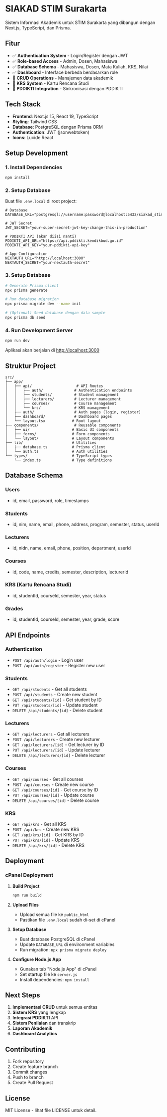 # SIAKAD STIM Surakarta

Sistem Informasi Akademik untuk STIM Surakarta yang dibangun dengan Next.js, TypeScript, dan Prisma.

## Fitur

- ✅ **Authentication System** - Login/Register dengan JWT
- ✅ **Role-based Access** - Admin, Dosen, Mahasiswa
- ✅ **Database Schema** - Mahasiswa, Dosen, Mata Kuliah, KRS, Nilai
- ✅ **Dashboard** - Interface berbeda berdasarkan role
- 🔄 **CRUD Operations** - Manajemen data akademik
- 🔄 **KRS System** - Kartu Rencana Studi
- 🔄 **PDDIKTI Integration** - Sinkronisasi dengan PDDIKTI

## Tech Stack

- **Frontend**: Next.js 15, React 19, TypeScript
- **Styling**: Tailwind CSS
- **Database**: PostgreSQL dengan Prisma ORM
- **Authentication**: JWT (jsonwebtoken)
- **Icons**: Lucide React

## Setup Development

### 1. Install Dependencies

```bash
npm install
```

### 2. Setup Database

Buat file `.env.local` di root project:

```env
# Database
DATABASE_URL="postgresql://username:password@localhost:5432/siakad_stim"

# JWT Secret
JWT_SECRET="your-super-secret-jwt-key-change-this-in-production"

# PDDIKTI API (akan diisi nanti)
PDDIKTI_API_URL="https://api.pddikti.kemdikbud.go.id"
PDDIKTI_API_KEY="your-pddikti-api-key"

# App Configuration
NEXTAUTH_URL="http://localhost:3000"
NEXTAUTH_SECRET="your-nextauth-secret"
```

### 3. Setup Database

```bash
# Generate Prisma client
npx prisma generate

# Run database migration
npx prisma migrate dev --name init

# (Optional) Seed database dengan data sample
npx prisma db seed
```

### 4. Run Development Server

```bash
npm run dev
```

Aplikasi akan berjalan di [http://localhost:3000](http://localhost:3000)

## Struktur Project

```
src/
├── app/
│   ├── api/                    # API Routes
│   │   ├── auth/              # Authentication endpoints
│   │   ├── students/          # Student management
│   │   ├── lecturers/         # Lecturer management
│   │   ├── courses/           # Course management
│   │   └── krs/               # KRS management
│   ├── auth/                  # Auth pages (login, register)
│   ├── dashboard/             # Dashboard pages
│   └── layout.tsx            # Root layout
├── components/                # Reusable components
│   ├── ui/                   # Basic UI components
│   ├── forms/                # Form components
│   └── layout/               # Layout components
├── lib/                      # Utilities
│   ├── database.ts           # Prisma client
│   └── auth.ts               # Auth utilities
└── types/                    # TypeScript types
    └── index.ts              # Type definitions
```

## Database Schema

### Users
- id, email, password, role, timestamps

### Students
- id, nim, name, email, phone, address, program, semester, status, userId

### Lecturers
- id, nidn, name, email, phone, position, department, userId

### Courses
- id, code, name, credits, semester, description, lecturerId

### KRS (Kartu Rencana Studi)
- id, studentId, courseId, semester, year, status

### Grades
- id, studentId, courseId, semester, year, grade, score

## API Endpoints

### Authentication
- `POST /api/auth/login` - Login user
- `POST /api/auth/register` - Register new user

### Students
- `GET /api/students` - Get all students
- `POST /api/students` - Create new student
- `GET /api/students/[id]` - Get student by ID
- `PUT /api/students/[id]` - Update student
- `DELETE /api/students/[id]` - Delete student

### Lecturers
- `GET /api/lecturers` - Get all lecturers
- `POST /api/lecturers` - Create new lecturer
- `GET /api/lecturers/[id]` - Get lecturer by ID
- `PUT /api/lecturers/[id]` - Update lecturer
- `DELETE /api/lecturers/[id]` - Delete lecturer

### Courses
- `GET /api/courses` - Get all courses
- `POST /api/courses` - Create new course
- `GET /api/courses/[id]` - Get course by ID
- `PUT /api/courses/[id]` - Update course
- `DELETE /api/courses/[id]` - Delete course

### KRS
- `GET /api/krs` - Get all KRS
- `POST /api/krs` - Create new KRS
- `GET /api/krs/[id]` - Get KRS by ID
- `PUT /api/krs/[id]` - Update KRS
- `DELETE /api/krs/[id]` - Delete KRS

## Deployment

### cPanel Deployment

1. **Build Project**
   ```bash
   npm run build
   ```

2. **Upload Files**
   - Upload semua file ke `public_html`
   - Pastikan file `.env.local` sudah di-set di cPanel

3. **Setup Database**
   - Buat database PostgreSQL di cPanel
   - Update `DATABASE_URL` di environment variables
   - Run migration: `npx prisma migrate deploy`

4. **Configure Node.js App**
   - Gunakan tab "Node.js App" di cPanel
   - Set startup file ke `server.js`
   - Install dependencies: `npm install`

## Next Steps

1. **Implementasi CRUD** untuk semua entitas
2. **Sistem KRS** yang lengkap
3. **Integrasi PDDIKTI** API
4. **Sistem Penilaian** dan transkrip
5. **Laporan Akademik**
6. **Dashboard Analytics**

## Contributing

1. Fork repository
2. Create feature branch
3. Commit changes
4. Push to branch
5. Create Pull Request

## License

MIT License - lihat file LICENSE untuk detail.